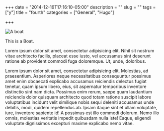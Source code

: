 +++
date = "2014-12-16T17:16:10-05:00"
description = ""
slug = ""
tags = ["y"]
title = "fourth"
categories = ["General", "Hugo"]

+++

![A boat](/images/boat.jpg)

This is a Boat.

Lorem ipsum dolor sit amet, consectetur adipisicing elit. Nihil sit nostrum vitae architecto facilis, placeat esse iusto, vel accusamus sint deserunt ratione ab provident commodi fuga doloremque. Ut, unde, doloribus.

Lorem ipsum dolor sit amet, consectetur adipisicing elit. Molestias, ad praesentium. Asperiores neque necessitatibus consequuntur possimus amet enim obcaecati explicabo accusamus reiciendis delectus fugiat tenetur, quam ipsum libero, eius, sit aspernatur temporibus inventore distinctio sint nam dicta. Possimus enim rerum, saepe quam laudantium reiciendis dolor quisquam architecto quod totam ratione suscipit labore voluptatibus incidunt velit similique nobis sequi deleniti accusamus unde debitis, modi, quidem repellendus ab. Ipsam itaque sint et ullam voluptate, iure, inventore sapiente id! A possimus est illo commodi dolorum. Nemo illo omnis, molestias veritatis impedit quibusdam nulla iste! Eaque, eligendi voluptate dignissimos excepturi maxime explicabo nemo vitae.
